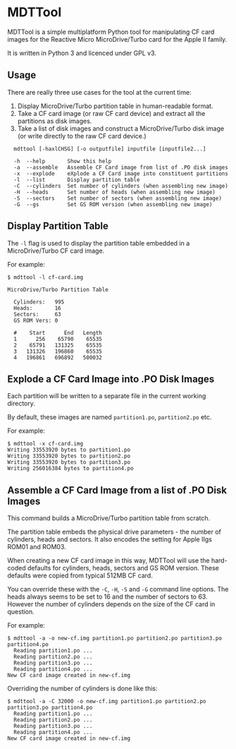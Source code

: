 # MDTTool

MDTTool is a simple multiplatform Python tool for manipulating CF card images
for the Reactive Micro MicroDrive/Turbo card for the Apple II family.

It is written in Python 3 and licenced under GPL v3.

## Usage

There are really three use cases for the tool at the current time:

  1. Display MicroDrive/Turbo partition table in human-readable format.
  2. Take a CF card image (or raw CF card device) and extract all the
     partitions as disk images.
  3. Take a list of disk images and construct a MicroDrive/Turbo disk image
     (or write directly to the raw CF card device.)

```
  mdttool [-haxlCHSG] [-o outputfile] inputfile [inputfile2...]

  -h  --help       Show this help
  -a  --assemble   Assemble CF Card image from list of .PO disk images
  -x  --explode    eXplode a CF Card image into constituent partitions
  -l  --list       Display partition table
  -C  --cylinders  Set number of cylinders (when assembling new image)
  -H  --heads      Set number of heads (when assembling new image)
  -S  --sectors    Set number of sectors (when assembling new image)
  -G  --gs         Set GS ROM version (when assembling new image)
```

## Display Partition Table

The `-l` flag is used to display the partition table embedded in a
MicroDrive/Turbo CF card image.

For example:
```
$ mdttool -l cf-card.img 

MicroDrive/Turbo Partition Table

  Cylinders:   995
  Heads:       16
  Sectors:     63
  GS ROM Vers: 0

  #    Start      End   Length
  1      256    65790    65535
  2    65791   131325    65535
  3   131326   196860    65535
  4   196861   696892   500032

```

## Explode a CF Card Image into .PO Disk Images

Each partition will be written to a separate file in the current working
directory.

By default, these images are named `partition1.po`, `partition2.po` etc.

For example:
```
$ mdttool -x cf-card.img 
Writing 33553920 bytes to partition1.po
Writing 33553920 bytes to partition2.po
Writing 33553920 bytes to partition3.po
Writing 256016384 bytes to partition4.po
```

## Assemble a CF Card Image from a list of .PO Disk Images

This command builds a MicroDrive/Turbo partition table from scratch.

The partition table embeds the physical drive parameters - the number of
cylinders, heads and sectors.  It also encodes the setting for Apple IIgs
ROM01 and ROM03.

When creating a new CF card image in this way, MDTTool will use the
hard-coded defaults for cylinders, heads, sectors and GS ROM version.  These
defaults were copied from typical 512MB CF card.

You can override these with the `-C`, `-H`, `-S` and `-G` command line
options.  The heads always seems to be set to 16 and the number of sectors
to 63.  However the number of cylinders depends on the size of the CF card
in question.

For example:
```
$ mdttool -a -o new-cf.img partition1.po partition2.po partition3.po partition4.po 
  Reading partition1.po ...
  Reading partition2.po ...
  Reading partition3.po ...
  Reading partition4.po ...
New CF card image created in new-cf.img
```

Overriding the number of cylinders is done like this:
```
$ mdttool -a -C 32000 -o new-cf.img partition1.po partition2.po partition3.po partition4.po 
  Reading partition1.po ...
  Reading partition2.po ...
  Reading partition3.po ...
  Reading partition4.po ...
New CF card image created in new-cf.img
```


